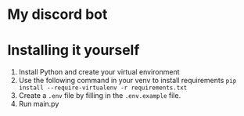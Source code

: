 # My discord bot





# Installing it yourself

1. Install Python and create your virtual environment
2. Use the following command in your venv to install requirements `pip install --require-virtualenv -r requirements.txt`
3. Create a `.env` file by filling in the `.env.example` file. 
4. Run main.py